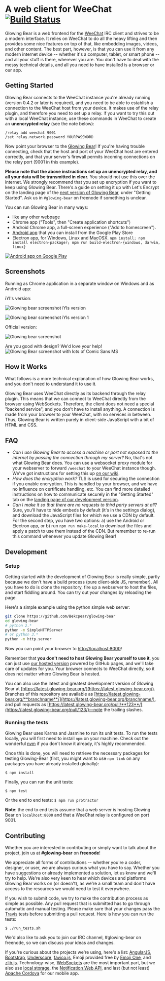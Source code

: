 # A web client for WeeChat [![Build Status](https://api.travis-ci.org/glowing-bear/glowing-bear.png)](https://travis-ci.org/glowing-bear/glowing-bear?branch=master)

Glowing Bear is a web frontend for the [WeeChat](https://weechat.org) IRC client and strives to be a modern interface. It relies on WeeChat to do all the heavy lifting and then provides some nice features on top of that, like embedding images, videos, and other content. The best part, however, is that you can use it from any modern internet device -- whether it's a computer, tablet, or smart phone -- and all your stuff is there, wherever you are. You don't have to deal with the messy technical details, and all you need to have installed is a browser or our app.

## Getting Started


Glowing Bear connects to the WeeChat instance you're already running (version 0.4.2 or later is required), and you need to be able to establish a connection to the WeeChat host from your device. It makes use of the relay plugin, and therefore you need to set up a relay. If you want to try this out with a local WeeChat instance, use these commands in WeeChat to create an **unencrypted relay** (see the note below):

	/relay add weechat 9001
	/set relay.network.password YOURPASSWORD

Now point your browser to the [Glowing Bear](http://www.glowing-bear.org)! If you're having trouble connecting, check that the host and port of your WeeChat host are entered correctly, and that your server's firewall permits incoming connections on the relay port (9001 in this example).

**Please note that the above instructions set up an unencrypted relay, and all your data will be transmitted in clear.** You should not use this over the internet. We strongly recommend that you set up encryption if you want to keep using Glowing Bear. There's a guide on setting it up with Let's Encrypt on the landing page of the [next version of Glowing Bear](https://latest.glowing-bear.org), under "Getting Started". Ask us in `#glowing-bear` on freenode if something is unclear.

You can run Glowing Bear in many ways:

 * like any other webpage
 * Chrome app ("Tools", then "Create application shortcuts")
 * Android Chrome app, a full-screen experience ("Add to homescreen").
 * [Android app](https://play.google.com/store/apps/details?id=com.glowing_bear) that you can install from the Google Play Store
 * Electron app, for Windows, Linux and MacOSX. ```npm install; npm install electron-packager; npm run build-electron-{windows, darwin, linux}```

<a href="https://play.google.com/store/apps/details?id=com.glowing_bear"><img alt="Android app on Google Play" src="/assets/img/badge_playstore.png" /></a>

## Screenshots

Running as Chrome application in a separate window on Windows and as Android app:

iYI's version:

![Glowing bear screenshot iYIs version](https://p.ume.ink/i/17/7b6021f07d6b78c895abd516f5ffe5024d8a81.png)

![Glowing bear screenshot iYIs version 1](https://p.ume.ink/i/f6/2e7f21c2c41fdf8ea83340b0149ce58ace330f.png)

Official version:

![Glowing bear screenshot](https://4z2.de/glowingbear.png)

Are you good with design? We'd love your help!
![Glowing Bear screenshot with lots of Comic Sans MS](https://4z2.de/glowing-bear3.png)

## How it Works

What follows is a more technical explanation of how Glowing Bear works, and you don't need to understand it to use it.

Glowing Bear uses WeeChat directly as its backend through the relay plugin. This means that we can connect to WeeChat directly from the browser using WebSockets. Therefore, the client does not need a special "backend service", and you don't have to install anything. A connection is made from your browser to your WeeChat, with no services in between. Thus, Glowing Bear is written purely in client-side JavaScript with a bit of HTML and CSS.

## FAQ

- *Can I use Glowing Bear to access a machine or port not exposed to the internet by passing the connection through my server?* No, that's not what Glowing Bear does. You can use a websocket proxy module for your webserver to forward `/weechat` to your WeeChat instance though. We've got instructions for setting this up [on our wiki](https://github.com/glowing-bear/glowing-bear/wiki/Proxying-WeeChat-relay-with-a-web-server).
- *How does the encryption work?* TLS is used for securing the connection if you enable encryption. This is handled by your browser, and we have no influence on certificate handling, etc. You can find more detailed instructions on how to communicate securely in the "Getting Started" tab on the [landing page of our development version](https://latest.glowing-bear.org).
- *Can I make it so that there are no requests to third party servers at all?* Sure, you'll have to hide embeds by default (it's in the settings dialog), and download the JavaScript files for which we use a CDN by default. For the second step, you have two options: a) use the Android or Electron app, or b) run `npm run make-local` to download the files and apply a patch to use them instead of the CDN. But remember to re-run this command whenever you update Glowing Bear!

## Development

### Setup
Getting started with the development of Glowing Bear is really simple, partly because we don't have a build process (pure client-side JS, remember). All you have to do is clone the repository, fire up a webserver to host the files, and start fiddling around. You can try out your changes by reloading the page.

Here's a simple example using the python simple web server:
```bash
git clone https://github.com/Bekcpear/glowing-bear
cd glowing-bear
# python 2.*
python -m SimpleHTTPServer
# or python 3.*
python -m http.server
```

Now you can point your browser to [http://localhost:8000](http://localhost:8000)!

Remember that **you don't need to host Glowing Bear yourself to use it**, you can just use [our hosted version](https://www.glowing-bear.org) powered by GitHub pages, and we'll take care of updates for you. Your browser connects to WeeChat directly, so it does not matter where Glowing Bear is hosted.

You can also use the latest and greatest development version of Glowing Bear at [https://latest.glowing-bear.org/](https://latest.glowing-bear.org/).  Branches of this repository are available as [https://latest.glowing-bear.org/**branchname**/](https://latest.glowing-bear.org/branchname/), and pull requests as [https://latest.glowing-bear.org/pull/**123**/](https://latest.glowing-bear.org/pull/123/)—note the trailing slashes.

### Running the tests
Glowing Bear uses Karma and Jasmine to run its unit tests. To run the tests locally, you will first need to install `npm` on your machine. Check out the wonderful [nvm](https://github.com/creationix/nvm) if you don't know it already, it's highly recommended.

Once this is done, you will need to retrieve the necessary packages for testing Glowing-Bear (first, you might want to use `npm link` on any packages you have already installed globally):

`$ npm install`

Finally, you can run the unit tests:

`$ npm test`

Or the end to end tests:
`$ npm run protractor`

**Note**: the end to end tests assume that a web server is hosting Glowing Bear on `localhost:8000` and that a WeeChat relay is configured on port 9001.

## Contributing

Whether you are interested in contributing or simply want to talk about the project, join us at **#glowing-bear** on **freenode**!

We appreciate all forms of contributions -- whether you're a coder, designer, or user, we are always curious what you have to say. Whether you have suggestions or already implemented a solution, let us know and we'll try to help. We're also very keen to hear which devices and platforms Glowing Bear works on (or doesn't), as we're a small team and don't have access to the resources we would need to test it everywhere.

If you wish to submit code, we try to make the contribution process as simple as possible. Any pull request that is submitted has to go through automatic and manual testing. Please make sure that your changes pass the [Travis](https://travis-ci.org/glowing-bear/glowing-bear) tests before submitting a pull request. Here is how you can run the tests:

`$ ./run_tests.sh`

 We'd also like to ask you to join our IRC channel, #glowing-bear on freenode, so we can discuss your ideas and changes.

If you're curious about the projects we're using, here's a list: [AngularJS](https://angularjs.org/), [Bootstrap](http://getbootstrap.com/), [Underscore](http://underscorejs.org/), [favico.js](http://lab.ejci.net/favico.js/), Emoji provided free by [Emoji One](http://emojione.com/), and [zlib.js](https://github.com/imaya/zlib.js). Technology-wise, [WebSockets](https://en.wikipedia.org/wiki/WebSocket) are the most important part, but we also use [local storage](https://developer.mozilla.org/en-US/docs/Web/Guide/API/DOM/Storage#localStorage), the [Notification Web API](https://developer.mozilla.org/en/docs/Web/API/notification), and last (but not least) [Apache Cordova](https://cordova.apache.org/) for our mobile app.
